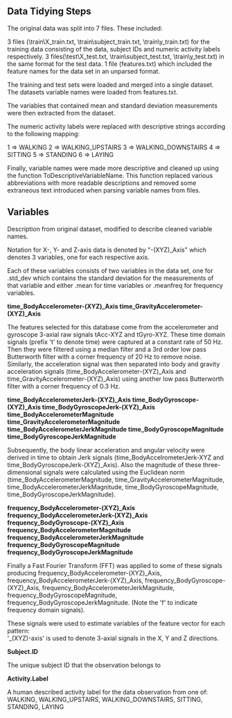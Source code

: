 <h2>Data Tidying Steps</h2>

The original data was split into 7 files. These included:

3 files (\train\X_train.txt, \train\subject_train.txt, \train\y_train.txt) for the training data consisting of the data, subject IDs and numeric activity labels respectively.
3 files(\test\X_test.txt, \train\subject_test.txt, \train\y_test.txt) in the same format for the test data.
1 file (features.txt) which included the feature names for the data set in an unparsed format.

The training and test sets were loaded and merged into a single dataset. The datasets variable names were loaded from features.txt.

The variables that contained mean and standard deviation measurements were then extracted from the dataset. 

The numeric activity labels were replaced with descriptive strings according to the following mapping:

1 => WALKING
2 => WALKING_UPSTAIRS
3 => WALKING_DOWNSTAIRS
4 => SITTING
5 => STANDING
6 => LAYING

Finally, variable names were made more descriptive and cleaned up using the function ToDescriptiveVariableName. This function replaced various abbreviations with more readable descriptions and removed some extraneous text introduced when parsing variable names from files.

<h2>Variables</h2>

Description from original dataset, modified to describe cleaned variable names.

Notation for X-, Y- and Z-axis data is denoted by "-(XYZ)_Axis" which denotes 3 variables, one for each respective axis. 

Each of these variables consists of two variables in the data set, one for <variable name>.std_dev which contains the standard deviation for the measurements of that variable and either <variable name>.mean for time variables or <variable name>.meanfreq for frequency variables.

<b>time_BodyAccelerometer-(XYZ)_Axis
time_GravityAccelerometer-(XYZ)_Axis</b>

The features selected for this database come from the accelerometer and gyroscope 3-axial raw signals tAcc-XYZ and tGyro-XYZ. These time domain signals (prefix 't' to denote time) were captured at a constant rate of 50 Hz. Then they were filtered using a median filter and a 3rd order low pass Butterworth filter with a corner frequency of 20 Hz to remove noise. Similarly, the acceleration signal was then separated into body and gravity acceleration signals (time_BodyAccelerometer-(XYZ)_Axis and time_GravityAccelerometer-(XYZ)_Axis) using another low pass Butterworth filter with a corner frequency of 0.3 Hz. 

<b>time_BodyAccelerometerJerk-(XYZ)_Axis
time_BodyGyroscope-(XYZ)_Axis
time_BodyGyroscopeJerk-(XYZ)_Axis
time_BodyAccelerometerMagnitude
time_GravityAccelerometerMagnitude
time_BodyAccelerometerJerkMagnitude
time_BodyGyroscopeMagnitude
time_BodyGyroscopeJerkMagnitude</b>

Subsequently, the body linear acceleration and angular velocity were derived in time to obtain Jerk signals (time_BodyAccelrometerJerk-XYZ and time_BodyGyroscopeJerk-(XYZ)_Axis). Also the magnitude of these three-dimensional signals were calculated using the Euclidean norm (time_BodyAccelerometerMagnitude, time_GravityAccelerometerMagnitude, time_BodyAccelerometerJerkMagnitude, time_BodyGyroscopeMagnitude, time_BodyGyroscopeJerkMagnitude). 

<b>frequency_BodyAccelerometer-(XYZ)_Axis
frequency_BodyAccelerometerJerk-(XYZ)_Axis
frequency_BodyGyroscope-(XYZ)_Axis
frequency_BodyAccelerometerMagnitude
frequency_BodyAccelerometerJerkMagnitude
frequency_BodyGyroscopeMagnitude
frequency_BodyGyroscopeJerkMagnitude</b>

Finally a Fast Fourier Transform (FFT) was applied to some of these signals producing frequency_BodyAccelerometer-(XYZ)_Axis, frequency_BodyAccelerometerJerk-(XYZ)_Axis, frequency_BodyGyroscope-(XYZ)_Axis, frequency_BodyAccelerometerJerkMagnitude, frequency_BodyGyroscopeMagnitude, frequency_BodyGyroscopeJerkMagnitude. (Note the 'f' to indicate frequency domain signals). 

These signals were used to estimate variables of the feature vector for each pattern:  
'_(XYZ)-axis' is used to denote 3-axial signals in the X, Y and Z directions.

<b>Subject.ID</b>

The unique subject ID that the observation belongs to

<b>Activity.Label</b>

A human described activity label for the data observation from one of: WALKING, WALKING_UPSTAIRS, WALKING_DOWNSTAIRS, SITTING, STANDING, LAYING






